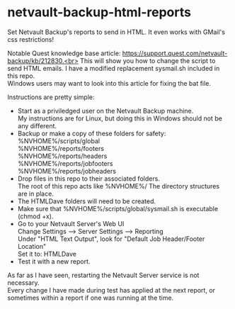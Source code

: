 # netvault-backup-html-reports
Set Netvault Backup's reports to send in HTML. It even works with GMail's css restrictions!

Notable Quest knowledge base article: https://support.quest.com/netvault-backup/kb/212830.<br>
This will show you how to change the script to send HTML emails. I have a modified replacement sysmail.sh included in this repo.<br>
Windows users may want to look into this article for fixing the bat file.<br>

Instructions are pretty simple:

* Start as a priviledged user on the Netvault Backup machine.<br>
   My instructions are for Linux, but doing this in Windows should not be any different.
* Backup or make a copy of these folders for safety:<br>
   %NVHOME%/scripts/global<br>
   %NVHOME%/reports/footers<br>
   %NVHOME%/reports/headers<br>
   %NVHOME%/reports/jobfooters<br>
   %NVHOME%/reports/jobheaders<br>
* Drop files in this repo to their associated folders.<br>
   The root of this repo acts like %NVHOME%/
   The directory structures are in place.
* The HTMLDave folders will need to be created.
* Make sure that %NVHOME%/scripts/global/sysmail.sh is executable (chmod +x).
* Go to your Netvault Server's Web UI<br>
   Change Settings --> Server Settings --> Reporting<br>
   Under "HTML Text Output", look for "Default Job Header/Footer Location"<br>
   Set it to: HTMLDave
* Test it with a new report.

As far as I have seen, restarting the Netvault Server service is not necessary.<br>
Every change I have made during test has applied at the next report, or sometimes within a report if one was running at the time.
